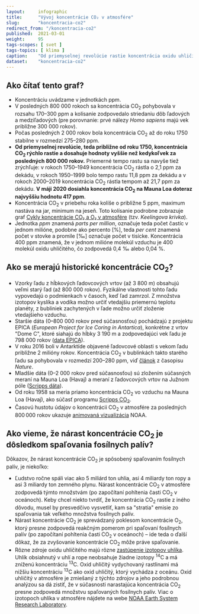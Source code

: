 ```yaml
---
layout:     infographic
title:      "Vývoj koncentrácie CO₂ v atmosfére"
slug:       "koncentracia-co2"
redirect_from: "/koncentracia-co2"
published:  2021-03-01
weight:     95
tags-scopes: [ svet ]
tags-topics: [ klima ]
caption:    "Od priemyselnej revolúcie rastie koncentrácia oxidu uhličitého vysoko nad hodnoty, ktoré boli na planéte počas posledných 800 000 rokov, výrazne zvyšuje skleníkový efekt a spôsobuje globálne otepľovanie. Dáta pochádzajú z analýzy ľadovcových vrtov EPICA v Antarktíde a z priamych meraní na Mauna Loa (Havaj)."
dataset:    "koncentracia-co2"
---
```


## Ako čítať tento graf?

* Koncentráciu uvádzame v jednotkách <glossary id="ppm">ppm</glossary>.
* V posledných 800 000 rokoch sa koncentrácia CO<sub>2</sub> pohybovala v rozsahu 170–⁠300 ppm a kolísanie zodpovedalo striedaniu dôb ľadových a medziľadových (pre porovnanie: prvé nálezy *Homo sapiens* majú vek približne 300 000 rokov).
* Počas posledných 2 000 rokov bola koncentrácia CO<sub>2</sub> až do roku 1750 stabilne v rozmedzí 275–⁠280 ppm.
* __Od priemyselnej revolúcie, teda približne od roku 1750, koncentrácia CO<sub>2</sub> rýchlo rastie a dosahuje hodnoty vyššie než kedykoľvek za posledných 800 000 rokov.__ Priemerné tempo rastu sa navyše tiež zrýchľuje: v rokoch 1750–⁠1949 koncentrácia CO<sub>2</sub> rástla o 2,1 ppm za dekádu, v rokoch 1950–⁠1999 bolo tempo rastu 11,8 ppm za dekádu a v rokoch 2000–⁠2019 koncentrácia CO<sub>2</sub> rástla tempom až 21,7 ppm za dekádu. __V máji 2020 dosiahla koncentrácia CO<sub>2</sub> na Mauna Loa doteraz najvyššiu hodnotu 417 ppm__.
* Koncentrácia CO<sub>2</sub> v priebehu roka kolíše o približne 5 ppm, maximum nastáva na jar, minimum na jeseň. Toto kolísanie podrobne zobrazuje graf [Cykly koncentrácie CO₂ a O₂ v atmosfére](/infografiky/cykly-koncentracii-co2-o2) (tzv. _Keelingova krivka_).
* Jednotka *ppm* znamená *parts per million*, označuje teda počet častíc v jednom milióne, podobne ako percento \[%], teda *per cent* znamená počet v stovke a promile  \[‰] označuje počet v tisícke. Koncentrácia 400 ppm znamená, že v jednom milióne molekúl vzduchu je 400 molekúl oxidu uhličitého, čo zodpovedá 0,4 ‰ alebo 0,04 %.

## Ako se merajú historické koncentrácie CO<sub>2</sub>?

* Vzorky ľadu z hĺbkových ľadovcových vrtov (až 3 800 m) obsahujú veľmi starý ľad (až 800 000 rokov). Fyzikálne vlastnosti tohto ľadu vypovedajú o podmienkach v časoch, keď ľad zamrzol. Z množstva izotopov kyslíka a vodíka možno určiť vtedajšiu priemernú teplotu planéty, z bubliniek zachytených v ľade možno určiť zloženie vtedajšieho vzduchu.
* Staršie dáta (0–⁠800 000 rokov pred súčasnosťou) pochádzajú z projektu EPICA (_European Project for Ice Coring in Antartica_), konkrétne z vrtov "Dome C", ktoré siahajú do hĺbky 3 190 m a zodpovedajúci vek ľadu je 798 000 rokov ([data EPICA](ftp://ftp.ncdc.noaa.gov/pub/data/paleo/icecore/antarctica/epica_domec/edc-co2-2008.xls)).
* V roku 2016 boli v Antarktíde objavené ľadovcové oblasti s vekom ľadu približne 2 milióny rokov. Koncentrácia CO<sub>2</sub> v bublinkách takto starého ľadu sa pohybovala v rozmedzí 200–⁠280 ppm, viď [článok](https://www.nature.com/articles/s41586-019-1692-3) z časopisu _Nature_.
* Mladšie dáta (0–⁠2 000 rokov pred súčasnosťou) sú zložením súčasných meraní na Mauna Loa (Havaj) a meraní z ľadovcových vrtov na Južnom póle ([Scripps dáta](https://scrippsco2.ucsd.edu/data/atmospheric_co2/icecore_merged_products)).
* Od roku 1958 sa meria priamo koncentrácia CO<sub>2</sub> vo vzduchu na Mauna Loa (Havaj), ako súčasť programu [Scripps CO<sub>2</sub>](https://scripps.ucsd.edu/programs/keelingcurve/).
* Časovú hustotu údajov o koncentrácii CO<sub>2</sub> v atmosfére za posledných 800 000 rokov ukazuje [animovaná vizualizácia](https://www.esrl.noaa.gov/gmd/ccgg/trends/history.html) NOAA.

## Ako vieme, že nárast koncentrácie  CO<sub>2</sub> je dôsledkom spaľovania fosílnych palív?

Dôkazov, že nárast koncentrácie CO<sub>2</sub> je spôsobený spaľovaním fosílnych palív, je niekoľko:

* Ľudstvo ročne spáli viac ako 5 miliárd ton uhlia, asi 4 miliardy ton ropy a asi 3 miliardy ton zemného plynu. Nárast koncentrácie CO<sub>2</sub> v atmosfére zodpovedá týmto množstvám (po započítaní pohltenia časti CO<sub>2</sub> v oceánoch). Keby chcel niekto tvrdiť, že koncentrácia CO<sub>2</sub> rastie z iného dôvodu, musel by presvedčivo vysvetliť, kam sa "stratia" emisie zo spaľovania tak veľkého množstva fosílnych palív.
* Nárast koncentrácie CO<sub>2</sub> je sprevádzaný poklesom koncentrácie O<sub>2</sub>, ktorý presne zodpovedá reakčným pomerom pri spaľovaní fosílnych palív (po započítaní pohltenia časti CO<sub>2</sub> v oceánoch) – ide teda o ďalší dôkaz, že za zvyšovanie koncentrácie CO<sub>2</sub> môže práve spaľovanie.
* Rôzne zdroje oxidu uhličitého majú rôzne [zastúpenie izotopov uhlíka](https://cs.wikipedia.org/wiki/Izotopy_uhl%C3%ADku). Uhlík obsiahnutý v uhlí a rope neobsahuje žiadne izotopy <sup>14</sup>C a má zníženú koncentráciu <sup>13</sup>C. Oxid uhličitý vydychovaný rastlinami má nižšiu koncentráciu <sup>13</sup>C ako oxid uhličitý, ktorý vychádza z oceánu. Oxid uhličitý v atmosfére je zmiešaný z týchto zdrojov a jeho podrobnou analýzou sa dá zistiť, že v súčasnosti narastajúca koncentrácia CO<sub>2</sub> presne zodpovedá množstvu spaľovaných fosílnych palív. Viac o izotopoch uhlíka v atmosfére nájdete na webe [NOAA Earth System Research Laboratory](https://www.esrl.noaa.gov/gmd/outreach/isotopes/mixing.html).
